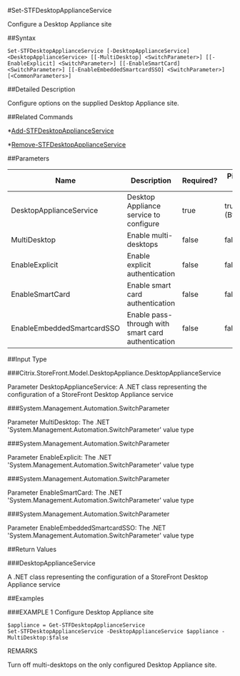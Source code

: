 #Set-STFDesktopApplianceService
Configure a Desktop Appliance site
##Syntax
```Set-STFDesktopApplianceService [-DesktopApplianceService] <DesktopApplianceService> [[-MultiDesktop] <SwitchParameter>] [[-EnableExplicit] <SwitchParameter>] [[-EnableSmartCard] <SwitchParameter>] [[-EnableEmbeddedSmartcardSSO] <SwitchParameter>] [<CommonParameters>]
```
##Detailed Description
Configure options on the supplied Desktop Appliance site.
##Related Commands
*[Add-STFDesktopApplianceService](Add-STFDesktopApplianceService)
*[Remove-STFDesktopApplianceService](Remove-STFDesktopApplianceService)
##Parameters
|Name|Description|Required?|Pipeline Input||--|--|--|--||DesktopApplianceService|Desktop Appliance service to configure|true|true (ByValue)||MultiDesktop|Enable multi-desktops|false|false||EnableExplicit|Enable explicit authentication|false|false||EnableSmartCard|Enable smart card authentication|false|false||EnableEmbeddedSmartcardSSO|Enable pass-through with smart card authentication|false|false|##Input Type
###Citrix.StoreFront.Model.DesktopAppliance.DesktopApplianceService
Parameter DesktopApplianceService: A .NET class representing the configuration of a StoreFront Desktop Appliance service
###System.Management.Automation.SwitchParameter
Parameter MultiDesktop: The .NET 'System.Management.Automation.SwitchParameter' value type
###System.Management.Automation.SwitchParameter
Parameter EnableExplicit: The .NET 'System.Management.Automation.SwitchParameter' value type
###System.Management.Automation.SwitchParameter
Parameter EnableSmartCard: The .NET 'System.Management.Automation.SwitchParameter' value type
###System.Management.Automation.SwitchParameter
Parameter EnableEmbeddedSmartcardSSO: The .NET 'System.Management.Automation.SwitchParameter' value type
##Return Values
###DesktopApplianceService
A .NET class representing the configuration of a StoreFront Desktop Appliance service
##Examples
###EXAMPLE 1 Configure Desktop Appliance site
```$appliance = Get-STFDesktopApplianceService
Set-STFDesktopApplianceService -DesktopApplianceService $appliance -MultiDesktop:$false
```
REMARKS
Turn off multi-desktops on the only configured Desktop Appliance site.
